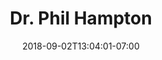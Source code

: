 ---
title: "Dr. Phil Hampton"
date: 2018-09-02T13:04:01-07:00
draft: false

image: dr-phil-hampton.png

alt: "Dr. Phil Hampton"

order: 15

---